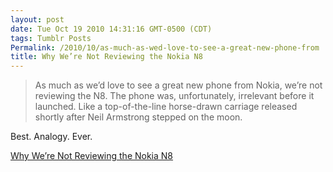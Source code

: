```yaml
---
layout: post
date: Tue Oct 19 2010 14:31:16 GMT-0500 (CDT)
tags: Tumblr Posts
Permalink: /2010/10/as-much-as-wed-love-to-see-a-great-new-phone-from
title: Why We’re Not Reviewing the Nokia N8
---
```


> As much as we’d love to see a great new phone from Nokia, we’re not reviewing the N8\. The phone was, unfortunately, irrelevant before it launched. Like a top-of-the-line horse-drawn carriage released shortly after Neil Armstrong stepped on the moon.

Best. Analogy. Ever.

[Why We’re Not Reviewing the Nokia N8](http://gizmodo.com/5667723/why-were-not-reviewing-the-nokia-n8?utm_source=feedburner&utm_medium=feed&utm_campaign=Feed%3A+gizmodo%2Ffull+%28Gizmodo%29&utm_content=Google+Reader)
